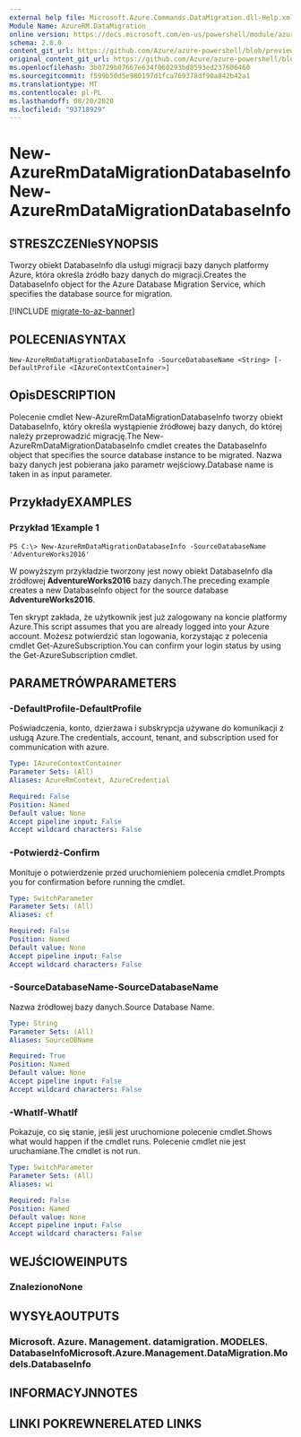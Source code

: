 ```yaml
---
external help file: Microsoft.Azure.Commands.DataMigration.dll-Help.xml
Module Name: AzureRM.DataMigration
online version: https://docs.microsoft.com/en-us/powershell/module/azurerm.datamigration/new-azurermdatamigrationdatabaseinfo
schema: 2.0.0
content_git_url: https://github.com/Azure/azure-powershell/blob/preview/src/ResourceManager/DataMigration/Commands.DataMigration/help/New-AzureRmDataMigrationDatabaseInfo.md
original_content_git_url: https://github.com/Azure/azure-powershell/blob/preview/src/ResourceManager/DataMigration/Commands.DataMigration/help/New-AzureRmDataMigrationDatabaseInfo.md
ms.openlocfilehash: 3b0729b07667e634f060293bd8593ed237606460
ms.sourcegitcommit: f599b50d5e980197d1fca769378df90a842b42a1
ms.translationtype: MT
ms.contentlocale: pl-PL
ms.lasthandoff: 08/20/2020
ms.locfileid: "93718929"
---
```

# <span data-ttu-id="efcfc-101">New-AzureRmDataMigrationDatabaseInfo</span><span class="sxs-lookup"><span data-stu-id="efcfc-101">New-AzureRmDataMigrationDatabaseInfo</span></span>

## <span data-ttu-id="efcfc-102">STRESZCZENIe</span><span class="sxs-lookup"><span data-stu-id="efcfc-102">SYNOPSIS</span></span>
<span data-ttu-id="efcfc-103">Tworzy obiekt DatabaseInfo dla usługi migracji bazy danych platformy Azure, która określa źródło bazy danych do migracji.</span><span class="sxs-lookup"><span data-stu-id="efcfc-103">Creates the DatabaseInfo object for the Azure Database Migration Service, which specifies the database source for migration.</span></span>

[!INCLUDE [migrate-to-az-banner](../../includes/migrate-to-az-banner.md)]

## <span data-ttu-id="efcfc-104">POLECENIA</span><span class="sxs-lookup"><span data-stu-id="efcfc-104">SYNTAX</span></span>

```
New-AzureRmDataMigrationDatabaseInfo -SourceDatabaseName <String> [-DefaultProfile <IAzureContextContainer>]
```

## <span data-ttu-id="efcfc-105">Opis</span><span class="sxs-lookup"><span data-stu-id="efcfc-105">DESCRIPTION</span></span>
<span data-ttu-id="efcfc-106">Polecenie cmdlet New-AzureRmDataMigrationDatabaseInfo tworzy obiekt DatabaseInfo, który określa wystąpienie źródłowej bazy danych, do której należy przeprowadzić migrację.</span><span class="sxs-lookup"><span data-stu-id="efcfc-106">The New-AzureRmDataMigrationDatabaseInfo cmdlet creates the DatabaseInfo object that specifies the source database instance to be migrated.</span></span> <span data-ttu-id="efcfc-107">Nazwa bazy danych jest pobierana jako parametr wejściowy.</span><span class="sxs-lookup"><span data-stu-id="efcfc-107">Database name is taken in as input parameter.</span></span>

## <span data-ttu-id="efcfc-108">Przykłady</span><span class="sxs-lookup"><span data-stu-id="efcfc-108">EXAMPLES</span></span>

### <span data-ttu-id="efcfc-109">Przykład 1</span><span class="sxs-lookup"><span data-stu-id="efcfc-109">Example 1</span></span>
```
PS C:\> New-AzureRmDataMigrationDatabaseInfo -SourceDatabaseName 'AdventureWorks2016'
```

<span data-ttu-id="efcfc-110">W powyższym przykładzie tworzony jest nowy obiekt DatabaseInfo dla źródłowej **AdventureWorks2016** bazy danych.</span><span class="sxs-lookup"><span data-stu-id="efcfc-110">The preceding example creates a new DatabaseInfo object for the source database **AdventureWorks2016**.</span></span>

<span data-ttu-id="efcfc-111">Ten skrypt zakłada, że użytkownik jest już zalogowany na koncie platformy Azure.</span><span class="sxs-lookup"><span data-stu-id="efcfc-111">This script assumes that you are already logged into your Azure account.</span></span> <span data-ttu-id="efcfc-112">Możesz potwierdzić stan logowania, korzystając z polecenia cmdlet Get-AzureSubscription.</span><span class="sxs-lookup"><span data-stu-id="efcfc-112">You can confirm your login status by using the Get-AzureSubscription cmdlet.</span></span>

## <span data-ttu-id="efcfc-113">PARAMETRÓW</span><span class="sxs-lookup"><span data-stu-id="efcfc-113">PARAMETERS</span></span>

### <span data-ttu-id="efcfc-114">-DefaultProfile</span><span class="sxs-lookup"><span data-stu-id="efcfc-114">-DefaultProfile</span></span>
<span data-ttu-id="efcfc-115">Poświadczenia, konto, dzierżawa i subskrypcja używane do komunikacji z usługą Azure.</span><span class="sxs-lookup"><span data-stu-id="efcfc-115">The credentials, account, tenant, and subscription used for communication with azure.</span></span>

```yaml
Type: IAzureContextContainer
Parameter Sets: (All)
Aliases: AzureRmContext, AzureCredential

Required: False
Position: Named
Default value: None
Accept pipeline input: False
Accept wildcard characters: False
```
### <span data-ttu-id="efcfc-116">-Potwierdź</span><span class="sxs-lookup"><span data-stu-id="efcfc-116">-Confirm</span></span>
<span data-ttu-id="efcfc-117">Monituje o potwierdzenie przed uruchomieniem polecenia cmdlet.</span><span class="sxs-lookup"><span data-stu-id="efcfc-117">Prompts you for confirmation before running the cmdlet.</span></span>

```yaml
Type: SwitchParameter
Parameter Sets: (All)
Aliases: cf

Required: False
Position: Named
Default value: None
Accept pipeline input: False
Accept wildcard characters: False
```

### <span data-ttu-id="efcfc-118">-SourceDatabaseName</span><span class="sxs-lookup"><span data-stu-id="efcfc-118">-SourceDatabaseName</span></span>
<span data-ttu-id="efcfc-119">Nazwa źródłowej bazy danych.</span><span class="sxs-lookup"><span data-stu-id="efcfc-119">Source Database Name.</span></span>

```yaml
Type: String
Parameter Sets: (All)
Aliases: SourceDBName

Required: True
Position: Named
Default value: None
Accept pipeline input: False
Accept wildcard characters: False
```

### <span data-ttu-id="efcfc-120">-WhatIf</span><span class="sxs-lookup"><span data-stu-id="efcfc-120">-WhatIf</span></span>
<span data-ttu-id="efcfc-121">Pokazuje, co się stanie, jeśli jest uruchomione polecenie cmdlet.</span><span class="sxs-lookup"><span data-stu-id="efcfc-121">Shows what would happen if the cmdlet runs.</span></span>
<span data-ttu-id="efcfc-122">Polecenie cmdlet nie jest uruchamiane.</span><span class="sxs-lookup"><span data-stu-id="efcfc-122">The cmdlet is not run.</span></span>

```yaml
Type: SwitchParameter
Parameter Sets: (All)
Aliases: wi

Required: False
Position: Named
Default value: None
Accept pipeline input: False
Accept wildcard characters: False
```

## <span data-ttu-id="efcfc-123">WEJŚCIOWE</span><span class="sxs-lookup"><span data-stu-id="efcfc-123">INPUTS</span></span>

### <span data-ttu-id="efcfc-124">Znaleziono</span><span class="sxs-lookup"><span data-stu-id="efcfc-124">None</span></span>


## <span data-ttu-id="efcfc-125">WYSYŁA</span><span class="sxs-lookup"><span data-stu-id="efcfc-125">OUTPUTS</span></span>

### <span data-ttu-id="efcfc-126">Microsoft. Azure. Management. datamigration. MODELES. DatabaseInfo</span><span class="sxs-lookup"><span data-stu-id="efcfc-126">Microsoft.Azure.Management.DataMigration.Models.DatabaseInfo</span></span>


## <span data-ttu-id="efcfc-127">INFORMACYJN</span><span class="sxs-lookup"><span data-stu-id="efcfc-127">NOTES</span></span>

## <span data-ttu-id="efcfc-128">LINKI POKREWNE</span><span class="sxs-lookup"><span data-stu-id="efcfc-128">RELATED LINKS</span></span>


